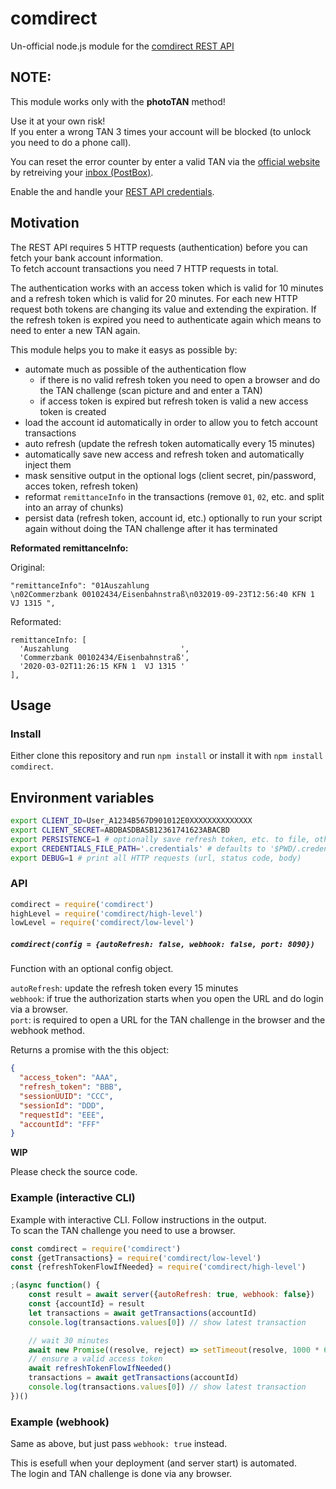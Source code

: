 # comdirect

Un-official node.js module for the [comdirect REST API](https://www.comdirect.de/cms/kontakt-zugaenge-api.html)

## NOTE:

This module works only with the **photoTAN** method!

Use it at your own risk!  
If you enter a wrong TAN 3 times your account will be blocked (to unlock you need to do a phone call).

You can reset the error counter by enter a valid TAN via the 
[official website](https://kunde.comdirect.de/lp/wt/login) by retreiving your [inbox (PostBox)](https://kunde.comdirect.de/itx/posteingangsuche).

Enable the and handle your [REST API credentials](https://kunde.comdirect.de/itx/oauth/privatkunden).

## Motivation

The REST API requires 5 HTTP requests (authentication) before you can fetch your bank account information.  
To fetch account transactions you need 7 HTTP requests in total.

The authentication works with an access token which is valid for 10 minutes and a refresh token which is valid for 20 minutes.
For each new HTTP request both tokens are changing its value and extending the expiration.
If the refresh token is expired you need to authenticate again which means to need to enter a new TAN again.

This module helps you to make it easys as possible by:

- automate much as possible of the authentication flow
  - if there is no valid refresh token you need to open a browser and do the TAN challenge (scan picture and and enter a TAN)
  - if access token is expired but refresh token is valid a new access token is created
- load the account id automatically in order to allow you to fetch account transactions
- auto refresh (update the refresh token automatically every 15 minutes)
- automatically save new access and refresh token and automatically inject them
- mask sensitive output in the optional logs (client secret, pin/password, acces token, refresh token)
- reformat `remittanceInfo` in the transactions (remove `01`, `02`, etc. and split into an array of chunks)
- persist data (refresh token, account id, etc.) optionally to run your script again without doing the TAN challenge after it has terminated

**Reformated remittanceInfo:**

Original:

```
"remittanceInfo": "01Auszahlung                         \n02Commerzbank 00102434/Eisenbahnstraß\n032019-09-23T12:56:40 KFN 1  VJ 1315 ",
```

Reformated:

```
remittanceInfo: [
  'Auszahlung                         ',
  'Commerzbank 00102434/Eisenbahnstraß',
  '2020-03-02T11:26:15 KFN 1  VJ 1315 '
],
```

## Usage

### Install 
Either clone this repository and run `npm install` or install it with `npm install comdirect`.

## Environment variables

```sh
export CLIENT_ID=User_A1234B567D901012E0XXXXXXXXXXXXXX
export CLIENT_SECRET=ABDBASDBASB12361741623ABACBD
export PERSISTENCE=1 # optionally save refresh token, etc. to file, otherwise everything is only in the memory
export CREDENTIALS_FILE_PATH='.credentials' # defaults to '$PWD/.credentials', only usefull when PERSISTENCE=1
export DEBUG=1 # print all HTTP requests (url, status code, body)
```

### API

```js
comdirect = require('comdirect')
highLevel = require('comdirect/high-level')
lowLevel = require('comdirect/low-level')
```

##### `comdirect(config = {autoRefresh: false, webhook: false, port: 8090})`
Function with an optional config object.  

`autoRefresh`: update the refresh token every 15 minutes  
`webhook`:  if true the authorization starts when you open the URL and do login via a browser.  
`port`: is required to open a URL for the TAN challenge in the browser and the webhook method.  

Returns a promise with the this object:
```json
{
  "access_token": "AAA",
  "refresh_token": "BBB",
  "sessionUUID": "CCC",
  "sessionId": "DDD",
  "requestId": "EEE",
  "accountId": "FFF"
}
```

**WIP**

Please check the source code.


### Example (interactive CLI)

Example with interactive CLI. Follow instructions in the output.  
To scan the TAN challenge you need to use a browser.

```js
const comdirect = require('comdirect')
const {getTransactions} = require('comdirect/low-level')
const {refreshTokenFlowIfNeeded} = require('comdirect/high-level')

;(async function() {
	const result = await server({autoRefresh: true, webhook: false})
	const {accountId} = result
	let transactions = await getTransactions(accountId)
	console.log(transactions.values[0]) // show latest transaction

	// wait 30 minutes
	await new Promise((resolve, reject) => setTimeout(resolve, 1000 * 60 * 30))
	// ensure a valid access token
	await refreshTokenFlowIfNeeded()
	transactions = await getTransactions(accountId)
	console.log(transactions.values[0]) // show latest transaction
})()
```

### Example (webhook)

Same as above, but just pass `webhook: true` instead.  

This is esefull when your deployment (and server start) is automated.  
The login and TAN challenge is done via any browser.

